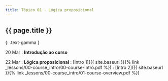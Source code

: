 ```yaml
---
title: Tópico 01 - Lógica proposicional
---
```


## {{ page.title }}
{: .text-gamma }

20 Mar
: **Introdução ao curso**

22 Mar
: **Lógica proposicional**
  : [Intro 1]({{ site.baseurl }}{% link _lessons/00-course_intro/00-course-intro.pdf %})
  : [Intro 2]({{ site.baseurl }}{% link _lessons/00-course_intro/01-course-overview.pdf %})
